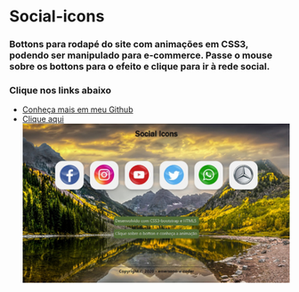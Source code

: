 # Social-icons #
### Bottons para rodapé do site com animações em CSS3, podendo ser manipulado para e-commerce. Passe o mouse sobre os bottons para o efeito e clique para ir à rede social. ###
### Clique nos links abaixo ###
* [Conheça mais em meu Github](https://emersonn-e-coder.github.io/)
* [Clique aqui](https://emersonn-e-coder.github.io/Social-icons/)
![](https://github.com/emersonn-e-coder/Social-icons/blob/master/paper.jpg)
 
